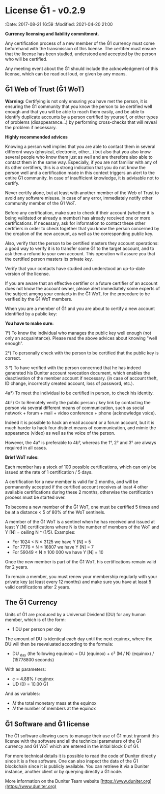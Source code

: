 ﻿License Ğ1 - v0.2.9
===================

:Date: 2017-08-21 16:59
:Modified: 2021-04-20 21:00

**Currency licensing and liability commitment.**

Any certification process of a new member of the Ğ1 currency must come beforehand with the transmission of this license. The certifier must ensure that the license has been studied, understood and accepted by the person who will be certified.

Any meeting event about the Ḡ1 should include the acknowledgment of this license, which can be read out loud, or given by any means.


Ğ1 Web of Trust (Ğ1 WoT)
------------------------

**Warning:** Certifying is not only ensuring you have met the person, it is ensuring the Ğ1 community that you know the person to be certified well enough and that you will be able to reach them easily, and be able to identify duplicate accounts by a person certified by yourself, or other types of problems (disappearance…) by performing cross-checks that will reveal the problem if necessary.

**Highly recommended advices**

Knowing a person well implies that you are able to contact them in several different ways (physical, electronic, other…) but also that you also know several people who know them just as well and are therefore also able to contact them in the same way. Especially, if you are not familiar with any of its other certifiers, this is a strong indication that you do not know the person well and a certification made in this context triggers an alert to the entire Ğ1 community. In case of insufficient knowledge, it is advisable not to certify.

Never certify alone, but at least with another member of the Web of Trust to avoid any software misuse. In case of any error, immediately notify other community member of the Ğ1 WoT.

Before any certification, make sure to check if their account (whether it is being validated or already a member) has already received one or more certifications. If necessary, ask for information to contact these other certifiers in order to check together that you know the person concerned by the creation of the new account, as well as the corresponding public key.

Also, verify that the person to be certified masters they account operations: a good way to verify it is to transfer some Ğ1 to the target account, and to ask then a refund to your own account. This operation will assure you that the certified person masters its private key.

Verify that your contacts have studied and understood an up-to-date version of the license.

If you are aware that an effective certifier or a future certifier of an account does not know the account owner, please alert immediately some
experts of the subject among your contacts in the Ğ1 WoT, for the procedure to be verified by the Ğ1 WoT members.


When you are a member of Ğ1 and you are about to certify a new account identified by a public key:

**You have to make sure:**

1°) To know the individual who manages the public key well enough (not only an acquaintance). Please read the above advices about knowing "well enough".

2°) To personally check with the person to be certified that the public key is correct.

3 °) To have verified with the person concerned that he has indeed generated his Duniter account revocation document, which enables the deactivation of the member account if necessary. (in case of account theft, ID change, incorrectly created account, loss of password, etc.).

4a°) To meet the individual to be certified in person, to check his identity.

4b°) Or to Remotely verify the public person / key link by contacting the person via several different means of communication, such as social network + forum + mail + video conference + phone (acknowledge voice).

Indeed it is possible to hack an email account or a forum account, but it is much harder to hack four distinct means of communication, and mimic the appearance (video) as well as the voice of the person.

However, the 4a° is preferable to 4b°, whereas the 1°, 2° and 3° are always required in all cases.

**Brief WoT rules:**

Each member has a stock of 100 possible certifications, which can only be issued at the rate of 1 certification / 5 days.

A certification for a new member is valid for 2 months, and will be permanently accepted if the certified account receives at least 4 other available certifications during these 2 months, otherwise the certification process must be started over.

To become a new member of the Ğ1 WoT, one must be certified 5 times and be at a distance < 5 of 80% of the WoT sentinels.

A member of the Ğ1 WoT is a sentinel when he has received and issued at least Y [N] certifications where N is the number of members of the WoT and Y [N] = ceiling N ^ (1/5). Examples:

* For 1024 < N ≤ 3125 we have Y [N] = 5
* For 7776 < N ≤ 16807 we have Y [N] = 7
* For 59049 < N ≤ 100 000 we have Y [N] = 10

Once the new member is part of the Ğ1 WoT, his certifications remain valid for 2 years.

To remain a member, you must renew your membership regularly with your private key (at least every 12 months) and make sure you have at least 5 valid certifications after 2 years.

The Ğ1 Currency
---------------

Units of Ğ1 are produced by a Universal Dividend (DU) for any human member, which is of the form:

* 1 DU per person per day

The amount of DU is identical each day until the next equinox, where the DU will then be reevaluated according to the formula:

* DU <sub>day</sub> (the following equinox) = DU <day>(equinox) + c² (M / N) (equinox) / (15778800 seconds)</day>

With as parameters:

* c = 4.88% / equinox
* UD (0) = 10.00 Ğ1

And as variables:

* _M_ the total monetary mass at the equinox
* _N_ the number of members at the equinox

Ğ1 Software and Ğ1 license
--------------------------

The Ğ1 software allowing users to manage their use of Ğ1 must transmit this license with the software and all the technical parameters of the Ğ1 currency and Ğ1 WoT which are entered in the initial block 0 of Ğ1.

For more technical details it is possible to read the code of Duniter directly since it is a free software. One can also inspect the data of the Ğ1 blockchain since it is publicly available. You can retrieve it via a Duniter instance, another client or by querying directly a Ğ1 node.

More information on the Duniter Team website [https://www.duniter.org](https://www.duniter.org)
